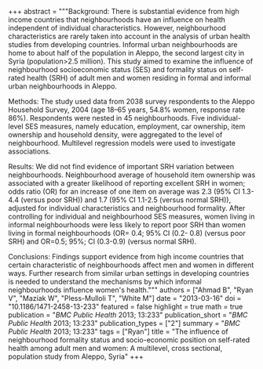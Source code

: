 +++
abstract = """Background: There is substantial evidence from high income countries that neighbourhoods have an influence on health independent of individual characteristics. However, neighbourhood characteristics are rarely taken into account in the analysis of urban health studies from developing countries. Informal urban neighbourhoods are home to about half of the population in Aleppo, the second largest city in Syria (population>2.5 million). This study aimed to examine the influence of neighbourhood socioeconomic status (SES) and formality status on self-rated health (SRH) of adult men and women residing in formal and informal urban neighbourhoods in Aleppo.

Methods: The study used data from 2038 survey respondents to the Aleppo Household Survey, 2004 (age 18–65 years, 54.8% women, response rate 86%). Respondents were nested in 45 neighbourhoods. Five individual-level SES measures, namely education, employment, car ownership, item ownership and household density, were aggregated to the level of neighbourhood. Multilevel regression models were used to investigate associations.

Results: We did not find evidence of important SRH variation between neighbourhoods. Neighbourhood average of household item ownership was associated with a greater likelihood of reporting excellent SRH in women; odds ratio (OR) for an increase of one item on average was 2.3 (95% CI 1.3-4.4 (versus poor SRH)) and 1.7 (95% CI 1.1-2.5 (versus normal SRH)), adjusted for individual characteristics and neighbourhood formality. After controlling for individual and neighbourhood SES measures, women living in informal neighbourhoods were less likely to report poor SRH than women living in formal neighbourhoods (OR= 0.4; 95% CI (0.2- 0.8) (versus poor SRH) and OR=0.5; 95%; CI (0.3-0.9) (versus normal SRH).

Conclusions: Findings support evidence from high income countries that certain characteristic of neighbourhoods affect men and women in different ways. Further research from similar urban settings in developing countries is needed to understand the mechanisms by which informal neighbourhoods influence women's health."""
authors = ["Ahmad B", "Ryan V", "Maziak W", "Pless-Mulloli T", "White M"]
date = "2013-03-16"
doi = "10.1186/1471-2458-13-233"
featured = false
highlight = true
math = true
publication = "*BMC Public Health* 2013; 13:233"
publication_short = "*BMC Public Health* 2013; 13:233"
publication_types = ["2"]
summary = "*BMC Public Health* 2013; 13:233"
tags = ["Ryan"]
title = "The influence of neighbourhood formality status and socio-economic position on self-rated health among adult men and women: A multilevel, cross sectional, population study from Aleppo, Syria"
+++
